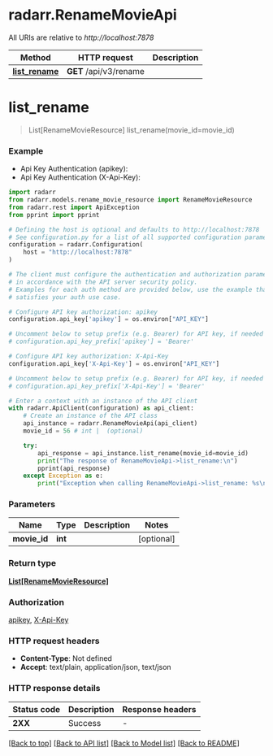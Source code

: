 # radarr.RenameMovieApi

All URIs are relative to *http://localhost:7878*

Method | HTTP request | Description
------------- | ------------- | -------------
[**list_rename**](RenameMovieApi.md#list_rename) | **GET** /api/v3/rename | 


# **list_rename**
> List[RenameMovieResource] list_rename(movie_id=movie_id)



### Example

* Api Key Authentication (apikey):
* Api Key Authentication (X-Api-Key):

```python
import radarr
from radarr.models.rename_movie_resource import RenameMovieResource
from radarr.rest import ApiException
from pprint import pprint

# Defining the host is optional and defaults to http://localhost:7878
# See configuration.py for a list of all supported configuration parameters.
configuration = radarr.Configuration(
    host = "http://localhost:7878"
)

# The client must configure the authentication and authorization parameters
# in accordance with the API server security policy.
# Examples for each auth method are provided below, use the example that
# satisfies your auth use case.

# Configure API key authorization: apikey
configuration.api_key['apikey'] = os.environ["API_KEY"]

# Uncomment below to setup prefix (e.g. Bearer) for API key, if needed
# configuration.api_key_prefix['apikey'] = 'Bearer'

# Configure API key authorization: X-Api-Key
configuration.api_key['X-Api-Key'] = os.environ["API_KEY"]

# Uncomment below to setup prefix (e.g. Bearer) for API key, if needed
# configuration.api_key_prefix['X-Api-Key'] = 'Bearer'

# Enter a context with an instance of the API client
with radarr.ApiClient(configuration) as api_client:
    # Create an instance of the API class
    api_instance = radarr.RenameMovieApi(api_client)
    movie_id = 56 # int |  (optional)

    try:
        api_response = api_instance.list_rename(movie_id=movie_id)
        print("The response of RenameMovieApi->list_rename:\n")
        pprint(api_response)
    except Exception as e:
        print("Exception when calling RenameMovieApi->list_rename: %s\n" % e)
```



### Parameters


Name | Type | Description  | Notes
------------- | ------------- | ------------- | -------------
 **movie_id** | **int**|  | [optional] 

### Return type

[**List[RenameMovieResource]**](RenameMovieResource.md)

### Authorization

[apikey](../README.md#apikey), [X-Api-Key](../README.md#X-Api-Key)

### HTTP request headers

 - **Content-Type**: Not defined
 - **Accept**: text/plain, application/json, text/json

### HTTP response details

| Status code | Description | Response headers |
|-------------|-------------|------------------|
**2XX** | Success |  -  |

[[Back to top]](#) [[Back to API list]](../README.md#documentation-for-api-endpoints) [[Back to Model list]](../README.md#documentation-for-models) [[Back to README]](../README.md)

